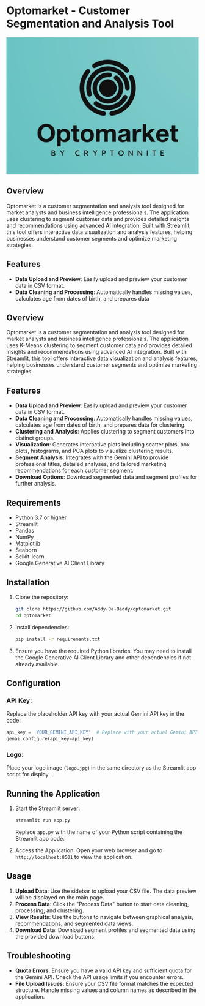 # Optomarket - Customer Segmentation and Analysis Tool

![Optomarket Logo](https://github.com/Addy-Da-Baddy/Optomarket/blob/main/logo.jpg)

## Overview

Optomarket is a customer segmentation and analysis tool designed for market analysts and business intelligence professionals. The application uses clustering to segment customer data and provides detailed insights and recommendations using advanced AI integration. Built with Streamlit, this tool offers interactive data visualization and analysis features, helping businesses understand customer segments and optimize marketing strategies.

## Features

- **Data Upload and Preview**: Easily upload and preview your customer data in CSV format.
- **Data Cleaning and Processing**: Automatically handles missing values, calculates age from dates of birth, and prepares data

## Overview

Optomarket is a customer segmentation and analysis tool designed for market analysts and business intelligence professionals. The application uses K-Means clustering to segment customer data and provides detailed insights and recommendations using advanced AI integration. Built with Streamlit, this tool offers interactive data visualization and analysis features, helping businesses understand customer segments and optimize marketing strategies.

## Features

- **Data Upload and Preview**: Easily upload and preview your customer data in CSV format.
- **Data Cleaning and Processing**: Automatically handles missing values, calculates age from dates of birth, and prepares data for clustering.
- **Clustering and Analysis**: Applies clustering to segment customers into distinct groups.
- **Visualization**: Generates interactive plots including scatter plots, box plots, histograms, and PCA plots to visualize clustering results.
- **Segment Analysis**: Integrates with the Gemini API to provide professional titles, detailed analyses, and tailored marketing recommendations for each customer segment.
- **Download Options**: Download segmented data and segment profiles for further analysis.

## Requirements

- Python 3.7 or higher
- Streamlit
- Pandas
- NumPy
- Matplotlib
- Seaborn
- Scikit-learn
- Google Generative AI Client Library

## Installation

1. Clone the repository:
   ```bash
   git clone https://github.com/Addy-Da-Baddy/optomarket.git
   cd optomarket
   ```

2. Install dependencies:
   ```bash
   pip install -r requirements.txt
   ```

3. Ensure you have the required Python libraries. You may need to install the Google Generative AI Client Library and other dependencies if not already available.

## Configuration

### API Key:
Replace the placeholder API key with your actual Gemini API key in the code:

```python
api_key = 'YOUR_GEMINI_API_KEY'  # Replace with your actual Gemini API key
genai.configure(api_key=api_key)
```

### Logo:
Place your logo image (`logo.jpg`) in the same directory as the Streamlit app script for display.

## Running the Application

1. Start the Streamlit server:
   ```bash
   streamlit run app.py
   ```
   Replace `app.py` with the name of your Python script containing the Streamlit app code.

2. Access the Application:
   Open your web browser and go to `http://localhost:8501` to view the application.

## Usage

1. **Upload Data**: Use the sidebar to upload your CSV file. The data preview will be displayed on the main page.
2. **Process Data**: Click the "Process Data" button to start data cleaning, processing, and clustering.
3. **View Results**: Use the buttons to navigate between graphical analysis, recommendations, and segmented data views.
4. **Download Data**: Download segment profiles and segmented data using the provided download buttons.

## Troubleshooting

- **Quota Errors**: Ensure you have a valid API key and sufficient quota for the Gemini API. Check the API usage limits if you encounter errors.
- **File Upload Issues**: Ensure your CSV file format matches the expected structure. Handle missing values and column names as described in the application.
